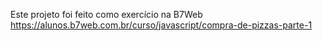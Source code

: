 Este projeto foi feito como exercício na B7Web https://alunos.b7web.com.br/curso/javascript/compra-de-pizzas-parte-1